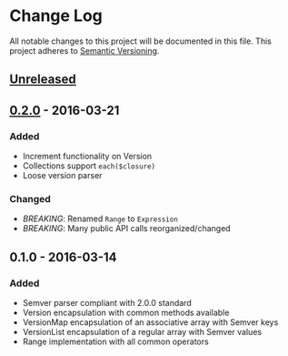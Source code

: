 # Change Log
All notable changes to this project will be documented in this file.
This project adheres to [Semantic Versioning](http://semver.org/).

## [Unreleased]

## [0.2.0] - 2016-03-21
### Added
- Increment functionality on Version
- Collections support `each($closure)`
- Loose version parser

### Changed
- *BREAKING*: Renamed `Range` to `Expression`
- *BREAKING*: Many public API calls reorganized/changed

## 0.1.0 - 2016-03-14
### Added
- Semver parser compliant with 2.0.0 standard
- Version encapsulation with common methods available
- VersionMap encapsulation of an associative array with Semver keys
- VersionList encapsulation of a regular array with Semver values
- Range implementation with all common operators

[Unreleased]: https://github.com/omines/semver/compare/0.2.0...master
[0.2.0]: https://github.com/omines/semver/compare/0.1.0...0.2.0
